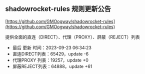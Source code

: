 ## shadowrocket-rules 规则更新公告

[https://github.com/GMOogway/shadowrocket-rules](https://github.com/GMOogway/shadowrocket-rules)

提供全面的直连（DIRECT）、代理（PROXY）、屏蔽（REJECT）列表
- 最后 更新 时间：2023-09-23 06:34:23
- 直连DIRECT列表：65429，update -6
- 代理PROXY 列表：19257，update +0
- 屏蔽REJECT列表：64888，update +61